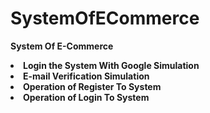 # SystemOfECommerce
<b>System Of E-Commerce</b>
<li><b>Login the System With Google Simulation</b></li>
<li><b>E-mail Verification Simulation</b></li>
<li><b>Operation of Register To System</b></li>
<li><b>Operation of Login To System</b></li>
